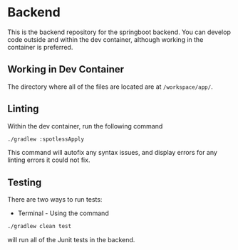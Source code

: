 # Backend
This is the backend repository for the springboot backend. You can develop code outside and within the dev container, although working in the container is preferred.

## Working in Dev Container
The directory where all of the files are located are at `/workspace/app/`.

## Linting
Within the dev container, run the following command
```bash
./gradlew :spotlessApply
```
This command will autofix any syntax issues, and display errors for any linting errors it could not fix.

## Testing

There are two ways to run tests:
- Terminal - Using the command 
```bash
./gradlew clean test    
```
will run all of the Junit tests in the backend.